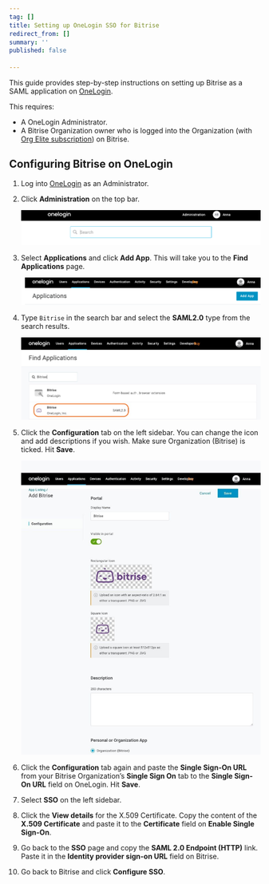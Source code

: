 ```yaml
---
tag: []
title: Setting up OneLogin SSO for Bitrise
redirect_from: []
summary: ''
published: false

---
```

This guide provides step-by-step instructions on setting up Bitrise as a SAML application on [OneLogin](https://www.onelogin.com/ "https://www.onelogin.com").

This requires:

* A OneLogin Administrator.
* A Bitrise Organization owner who is logged into the Organization (with [Org Elite subscription](https://www.bitrise.io/pricing/teams "https://www.bitrise.io/pricing/teams")) on Bitrise.

## Configuring Bitrise on OneLogin

 1. Log into [OneLogin](https://www.onelogin.com/ "https://www.onelogin.com/") as an Administrator.
 2. Click **Administration** on the top bar.

    ![](/img/OneLogin-administration.png)
 3. Select **Applications** and click **Add App**. This will take you to the **Find Applications** page.

    ![](/img/onelogin-addapp.png)
 4. Type `Bitrise` in the search bar and select the **SAML2.0** type from the search results.

    ![](/img/OneLogin-findapp.jpg)
 5. Click the **Configuration** tab on the left sidebar. You can change the icon and add descriptions if you wish. Make sure Organization (Bitrise) is ticked. Hit **Save**.

    ![](/img/add-bitrise-onelogin.jpg)
 6. Click the **Configuration** tab again and paste the **Single Sign-On URL** from your Bitrise Organization’s **Single Sign On** tab to the **Single Sign-On URL** field on OneLogin. Hit **Save**.
 7. Select **SSO** on the left sidebar.
 8. Click the **View details** for the X.509 Certificate. Copy the content of the **X.509 Certificate** and paste it to the **Certificate** field on **Enable Single Sign-On**.
 9. Go back to the **SSO** page and copy the **SAML 2.0 Endpoint (HTTP)** link. Paste it in the **Identity provider sign-on URL** field on Bitrise.
10. Go back to Bitrise and click **Configure SSO**.
